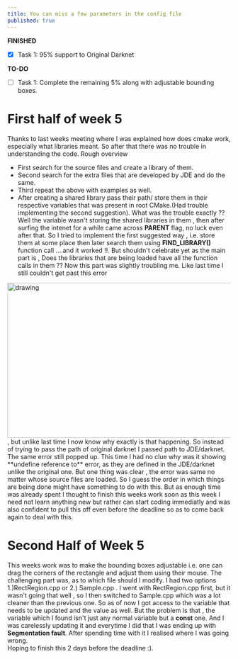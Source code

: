 ```yaml
---
title: You can miss a few parameters in the config file
published: true
---
```

**FINISHED**
- [x] Task 1: 95% support to Original Darknet

**TO-DO**
- [ ] Task 1: Complete the remaining 5% along with adjustable
              bounding boxes.

# First half of week 5
Thanks to last weeks meeting where I was explained how does
cmake work, especially what libraries meant. So after that
there was no trouble in understanding the code. Rough overview
- First search for the source files and create a library of them.
- Second search for the extra files that are developed by JDE and do the same.
- Third repeat the above with examples as well.
- After creating a shared library pass their path/ store them in
their respective variables that was present in root CMake.(Had trouble implementing the second suggestion).
What was the trouble exactly ?? Well the variable wasn't storing
the shared libraries in them , then after surfing the intenet
for a while came across **PARENT** flag, no luck even after
that. So I tried to implement the first suggested way , i.e.
store them at some place then later search them using
**FIND_LIBRARY()** function call ....and it worked !!. But
shouldn't celebrate yet as the main part is , Does the libraries
that are being loaded have all the function calls in them ??
Now this part was slightly troubling me. Like last time I still
couldn't get past this error
<img src="{{site.baseurl}}/img/week_4_err.png" width="750" height ="350" alt="drawing">
, but unlike last time I now know why exactly is that happening.
So instead of trying to pass the path of original darknet I
passed path to JDE/darknet. The same error still popped up. This
time I had no clue why was it showing **undefine reference to**
error, as they are defined in the JDE/darknet unlike the
original one. But one thing was clear , the error was same no
matter whose source files are loaded. So I guess the order in
which things are being done might have something to do with
this. But as enough time was already spent I thought to finish
this weeks work soon as this week I need not learn anything new
but rather can start coding immediatly and was also confident
to pull this off even before the deadline so as to come back
again to deal with this.

# Second Half of Week 5
 This weeks work was to make the bounding boxes adjustable i.e.
one can drag the corners of the rectangle and adjust them using
their mouse. The challenging part was, as to which file should
I modify. I had two options 1.)RectRegion.cpp or 2.) Sample.cpp
. I went with RectRegion.cpp first, but it wasn't going that
well , so I then switched to Sample.cpp which was a lot cleaner
than the previous one. So as of now I got access to the
variable that needs to be updated and the value as well. But
the problem is that , the variable which I found isn't just any
normal variable but a **const** one. And I was carelessly
updating it and everytime I did that I was ending up with
**Segmentation fault**. After spending time with it I realised
where I was going wrong.  
Hoping to finish this 2 days before the deadline :).
